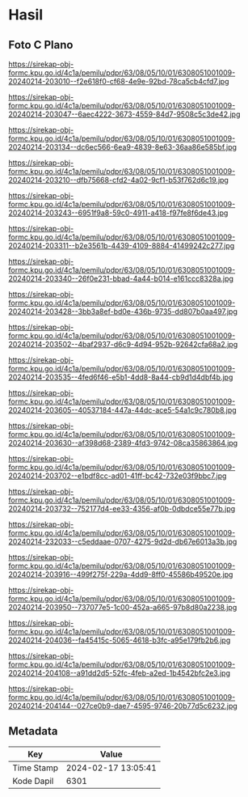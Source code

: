 # Hasil

## Foto C Plano

https://sirekap-obj-formc.kpu.go.id/4c1a/pemilu/pdpr/63/08/05/10/01/6308051001009-20240214-203010--f2e618f0-cf68-4e9e-92bd-78ca5cb4cfd7.jpg

https://sirekap-obj-formc.kpu.go.id/4c1a/pemilu/pdpr/63/08/05/10/01/6308051001009-20240214-203047--6aec4222-3673-4559-84d7-9508c5c3de42.jpg

https://sirekap-obj-formc.kpu.go.id/4c1a/pemilu/pdpr/63/08/05/10/01/6308051001009-20240214-203134--dc6ec566-6ea9-4839-8e63-36aa86e585bf.jpg

https://sirekap-obj-formc.kpu.go.id/4c1a/pemilu/pdpr/63/08/05/10/01/6308051001009-20240214-203210--dfb75668-cfd2-4a02-9cf1-b53f762d6c19.jpg

https://sirekap-obj-formc.kpu.go.id/4c1a/pemilu/pdpr/63/08/05/10/01/6308051001009-20240214-203243--6951f9a8-59c0-4911-a418-f97fe8f6de43.jpg

https://sirekap-obj-formc.kpu.go.id/4c1a/pemilu/pdpr/63/08/05/10/01/6308051001009-20240214-203311--b2e3561b-4439-4109-8884-41499242c277.jpg

https://sirekap-obj-formc.kpu.go.id/4c1a/pemilu/pdpr/63/08/05/10/01/6308051001009-20240214-203340--26f0e231-bbad-4a44-b014-e161ccc8328a.jpg

https://sirekap-obj-formc.kpu.go.id/4c1a/pemilu/pdpr/63/08/05/10/01/6308051001009-20240214-203428--3bb3a8ef-bd0e-436b-9735-dd807b0aa497.jpg

https://sirekap-obj-formc.kpu.go.id/4c1a/pemilu/pdpr/63/08/05/10/01/6308051001009-20240214-203502--4baf2937-d6c9-4d94-952b-92642cfa68a2.jpg

https://sirekap-obj-formc.kpu.go.id/4c1a/pemilu/pdpr/63/08/05/10/01/6308051001009-20240214-203535--4fed6f46-e5b1-4dd8-8a44-cb9d1d4dbf4b.jpg

https://sirekap-obj-formc.kpu.go.id/4c1a/pemilu/pdpr/63/08/05/10/01/6308051001009-20240214-203605--40537184-447a-44dc-ace5-54a1c9c780b8.jpg

https://sirekap-obj-formc.kpu.go.id/4c1a/pemilu/pdpr/63/08/05/10/01/6308051001009-20240214-203630--af398d68-2389-4fd3-9742-08ca35863864.jpg

https://sirekap-obj-formc.kpu.go.id/4c1a/pemilu/pdpr/63/08/05/10/01/6308051001009-20240214-203702--e1bdf8cc-ad01-41ff-bc42-732e03f9bbc7.jpg

https://sirekap-obj-formc.kpu.go.id/4c1a/pemilu/pdpr/63/08/05/10/01/6308051001009-20240214-203732--752177d4-ee33-4356-af0b-0dbdce55e77b.jpg

https://sirekap-obj-formc.kpu.go.id/4c1a/pemilu/pdpr/63/08/05/10/01/6308051001009-20240214-232033--c5eddaae-0707-4275-9d2d-db67e6013a3b.jpg

https://sirekap-obj-formc.kpu.go.id/4c1a/pemilu/pdpr/63/08/05/10/01/6308051001009-20240214-203916--499f275f-229a-4dd9-8ff0-45586b49520e.jpg

https://sirekap-obj-formc.kpu.go.id/4c1a/pemilu/pdpr/63/08/05/10/01/6308051001009-20240214-203950--737077e5-1c00-452a-a665-97b8d80a2238.jpg

https://sirekap-obj-formc.kpu.go.id/4c1a/pemilu/pdpr/63/08/05/10/01/6308051001009-20240214-204036--fa45415c-5065-4618-b3fc-a95e179fb2b6.jpg

https://sirekap-obj-formc.kpu.go.id/4c1a/pemilu/pdpr/63/08/05/10/01/6308051001009-20240214-204108--a91dd2d5-52fc-4feb-a2ed-1b4542bfc2e3.jpg

https://sirekap-obj-formc.kpu.go.id/4c1a/pemilu/pdpr/63/08/05/10/01/6308051001009-20240214-204144--027ce0b9-dae7-4595-9746-20b77d5c6232.jpg


## Metadata

| Key        | Value               |
| ---------- | ------------------- |
| Time Stamp | 2024-02-17 13:05:41 |
| Kode Dapil | 6301                |



